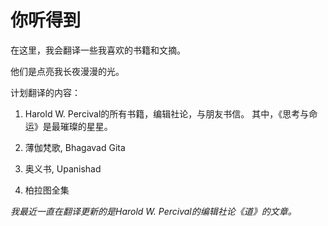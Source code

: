 # 你听得到

在这里，我会翻译一些我喜欢的书籍和文摘。

他们是点亮我长夜漫漫的光。

计划翻译的内容：

1. Harold W. Percival的所有书籍，编辑社论，与朋友书信。
其中，《思考与命运》是最璀璨的星星。

2. 薄伽梵歌, Bhagavad Gita

3. 奥义书, Upanishad

4. 柏拉图全集





_我最近一直在翻译更新的是Harold W. Percival的编辑社论《道》的文章。_


